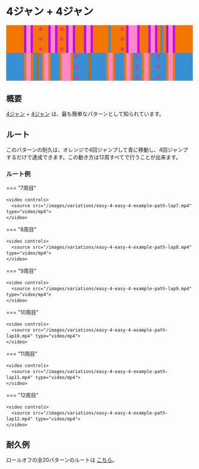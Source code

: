 # 4ジャン + 4ジャン

![Easy 4 + Easy 4](../images/variations/easy-4-easy-4.jpg)

## 概要

[4ジャン](../rolls/easy-4.md#orange) + [4ジャン](../rolls/easy-4.md#blue) は、最も簡単なパターンとして知られています。

## ルート

このパターンの耐久は、オレンジで4回ジャンプして青に移動し、4回ジャンプするだけで達成できます。この動き方は12周すべてで行うことが出来ます。

### ルート例

=== "7周目"

    <video controls>
      <source src="/images/variations/easy-4-easy-4-example-path-lap7.mp4" type="video/mp4">
    </video>

=== "8周目"

    <video controls>
      <source src="/images/variations/easy-4-easy-4-example-path-lap8.mp4" type="video/mp4">
    </video>

=== "9周目"

    <video controls>
      <source src="/images/variations/easy-4-easy-4-example-path-lap9.mp4" type="video/mp4">
    </video>

=== "10周目"

    <video controls>
      <source src="/images/variations/easy-4-easy-4-example-path-lap10.mp4" type="video/mp4">
    </video>

=== "11周目"

    <video controls>
      <source src="/images/variations/easy-4-easy-4-example-path-lap11.mp4" type="video/mp4">
    </video>

=== "12周目"

    <video controls>
      <source src="/images/variations/easy-4-easy-4-example-path-lap12.mp4" type="video/mp4">
    </video>

## 耐久例

ロールオフの全20パターンのルートは [こちら](https://www.youtube.com/playlist?list=PLG_QNSp9ZgJLWYSNl4vY26VJCZeOQHO1F)。
